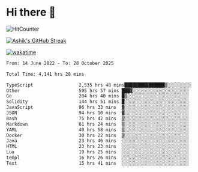 # Hi there 👋

![HitCounter](https://hits.seeyoufarm.com/api/count/incr/badge.svg?url=https%3A%2F%2Fgithub.com%2Fashrhmn1212%2Fhit-counter)

<!-- ![Contribution Graph](https://github-readme-activity-graph.cyclic.app/graph?username=ashrhmn) -->


<!-- [![Top Langs](https://github-readme-stats.vercel.app/api/top-langs/?username=ashrhmn&layout=compact&theme=synthwave&langs_count=10&card_width=445)](https://github.com/anuraghazra/github-readme-stats) -->

[![Ashik's GitHub Streak](https://github-readme-streak-stats.herokuapp.com/?user=ashrhmn&theme=blood&fire=DD7F1C&background=151515&dates=9f9f9f&border=DD2727)](https://git.io/streak-stats)

<!-- ![Ashik's GitHub stats](https://github-readme-stats.vercel.app/api/?username=ashrhmn&show_icons=true&title_color=fff&icon_color=79ff97&text_color=9f9f9f&bg_color=151515) -->

[![wakatime](https://wakatime.com/badge/user/3df86613-ba63-4631-8e65-0ff18e7becad.svg)](https://wakatime.com/@3df86613-ba63-4631-8e65-0ff18e7becad)

<!--START_SECTION:waka-->

```txt
From: 14 June 2022 - To: 28 October 2025

Total Time: 4,141 hrs 28 mins

TypeScript                 2,535 hrs 48 mins███████████████▒░░░░░░░░░   61.23 %
Other                      595 hrs 57 mins ███▓░░░░░░░░░░░░░░░░░░░░░   14.39 %
Go                         204 hrs 40 mins █▒░░░░░░░░░░░░░░░░░░░░░░░   04.94 %
Solidity                   144 hrs 51 mins █░░░░░░░░░░░░░░░░░░░░░░░░   03.50 %
JavaScript                 96 hrs 33 mins  ▓░░░░░░░░░░░░░░░░░░░░░░░░   02.33 %
JSON                       94 hrs 10 mins  ▓░░░░░░░░░░░░░░░░░░░░░░░░   02.27 %
Bash                       75 hrs 42 mins  ▒░░░░░░░░░░░░░░░░░░░░░░░░   01.83 %
Markdown                   61 hrs 24 mins  ▒░░░░░░░░░░░░░░░░░░░░░░░░   01.48 %
YAML                       40 hrs 58 mins  ▒░░░░░░░░░░░░░░░░░░░░░░░░   00.99 %
Docker                     30 hrs 22 mins  ▒░░░░░░░░░░░░░░░░░░░░░░░░   00.73 %
Java                       23 hrs 46 mins  ░░░░░░░░░░░░░░░░░░░░░░░░░   00.57 %
HTML                       23 hrs 23 mins  ░░░░░░░░░░░░░░░░░░░░░░░░░   00.56 %
Lua                        19 hrs 25 mins  ░░░░░░░░░░░░░░░░░░░░░░░░░   00.47 %
templ                      16 hrs 26 mins  ░░░░░░░░░░░░░░░░░░░░░░░░░   00.40 %
Text                       15 hrs 41 mins  ░░░░░░░░░░░░░░░░░░░░░░░░░   00.38 %
```

<!--END_SECTION:waka-->


<!--### Most Used Languages 
<img src="https://wakatime.com/share/@ashrhmn/24ecb986-5bf8-4607-af7f-0aab08908d8c.png" />

### Favourite Tools
<img src="https://wakatime.com/share/@ashrhmn/f4e08015-f3bc-460a-9228-95a3ba11c604.png" />-->
